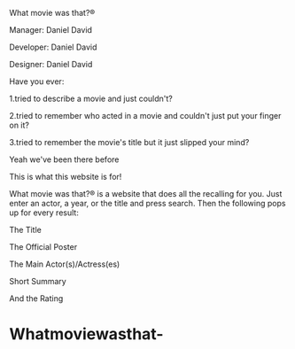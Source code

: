 What movie was that?®


Manager: Daniel David


Developer: Daniel David


Designer: Daniel David


Have you ever:


1.tried to describe a movie and just couldn't?


2.tried to remember who acted in a movie and couldn't just put your finger on it?


3.tried to remember the movie's title but it just slipped your mind? 


Yeah we've been there before


This is what this website is for!


What movie was that?® is a website that does all the recalling for you. Just enter an actor, a year, or the title and press search. Then the following pops up for every result:


The Title


The Official Poster


The Main Actor(s)/Actress(es)


Short Summary


And the Rating


# Whatmoviewasthat-
